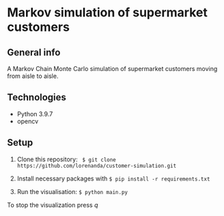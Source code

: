 # Markov simulation of supermarket customers

## General info
A Markov Chain Monte Carlo simulation of supermarket customers moving from aisle to aisle.


## Technologies
* Python 3.9.7
* opencv


## Setup
1. Clone this repository: ` $ git clone https://github.com/lorenanda/customer-simulation.git`

2. Install necessary packages with `$ pip install -r requirements.txt`

3. Run the visualisation: `$ python main.py`

To stop the visualization press *q*
